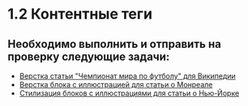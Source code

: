 1.2 Контентные теги
===============================

Необходимо выполнить и отправить на проверку следующие задачи:
----------------------------------------------------------------

* [Верстка статьи "Чемпионат мира по футболу" для Википедии](https://github.com/netology-code/html-2-homeworks/blob/master/content-tags/world-cup-article)
* [Верстка блока с иллюстрацией для статьи о Монреале](https://github.com/netology-code/html-2-homeworks/blob/master/content-tags/montreal-illustration)
* [Стилизация блоков с иллюстрациями для статьи о Нью-Йорке](https://github.com/netology-code/html-2-homeworks/blob/master/content-tags/montreal-illustration)
